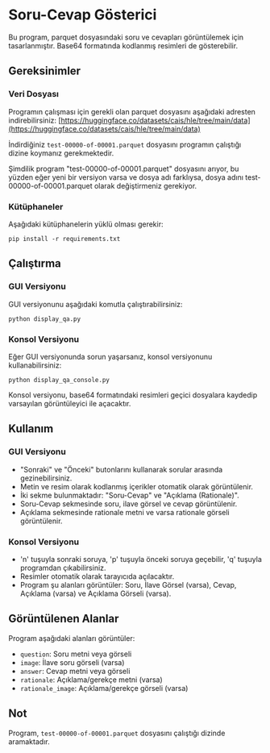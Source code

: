 # Soru-Cevap Gösterici

Bu program, parquet dosyasındaki soru ve cevapları görüntülemek için tasarlanmıştır. Base64 formatında kodlanmış resimleri de gösterebilir.

## Gereksinimler

### Veri Dosyası

Programın çalışması için gerekli olan parquet dosyasını aşağıdaki adresten indirebilirsiniz:
[https://huggingface.co/datasets/cais/hle/tree/main/data](https://huggingface.co/datasets/cais/hle/tree/main/data)

İndirdiğiniz `test-00000-of-00001.parquet` dosyasını programın çalıştığı dizine koymanız gerekmektedir.

Şimdilik program "test-00000-of-00001.parquet" dosyasını arıyor, bu yüzden eğer yeni bir versiyon varsa ve dosya adı farklıysa, dosya adını test-00000-of-00001.parquet olarak değiştirmeniz gerekiyor.

### Kütüphaneler

Aşağıdaki kütüphanelerin yüklü olması gerekir:

```
pip install -r requirements.txt
```

## Çalıştırma

### GUI Versiyonu

GUI versiyonunu aşağıdaki komutla çalıştırabilirsiniz:

```
python display_qa.py
```

### Konsol Versiyonu

Eğer GUI versiyonunda sorun yaşarsanız, konsol versiyonunu kullanabilirsiniz:

```
python display_qa_console.py
```

Konsol versiyonu, base64 formatındaki resimleri geçici dosyalara kaydedip varsayılan görüntüleyici ile açacaktır.

## Kullanım

### GUI Versiyonu
- "Sonraki" ve "Önceki" butonlarını kullanarak sorular arasında gezinebilirsiniz.
- Metin ve resim olarak kodlanmış içerikler otomatik olarak görüntülenir.
- İki sekme bulunmaktadır: "Soru-Cevap" ve "Açıklama (Rationale)".
- Soru-Cevap sekmesinde soru, ilave görsel ve cevap görüntülenir.
- Açıklama sekmesinde rationale metni ve varsa rationale görseli görüntülenir.

### Konsol Versiyonu
- 'n' tuşuyla sonraki soruya, 'p' tuşuyla önceki soruya geçebilir, 'q' tuşuyla programdan çıkabilirsiniz.
- Resimler otomatik olarak tarayıcıda açılacaktır.
- Program şu alanları görüntüler: Soru, İlave Görsel (varsa), Cevap, Açıklama (varsa) ve Açıklama Görseli (varsa).

## Görüntülenen Alanlar

Program aşağıdaki alanları görüntüler:
- `question`: Soru metni veya görseli
- `image`: İlave soru görseli (varsa)
- `answer`: Cevap metni veya görseli
- `rationale`: Açıklama/gerekçe metni (varsa)
- `rationale_image`: Açıklama/gerekçe görseli (varsa)

## Not

Program, `test-00000-of-00001.parquet` dosyasını çalıştığı dizinde aramaktadır. 
